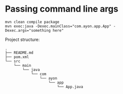# Passing command line args
```
mvn clean compile package
mvn exec:java -Dexec.mainClass="com.ayon.app.App" -Dexec.args="something here"
```



Project structure:
```
.
├── README.md
├── pom.xml
└── src
    └── main
        └── java
            └── com
                └── ayon
                    └── app
                        └── App.java
```

